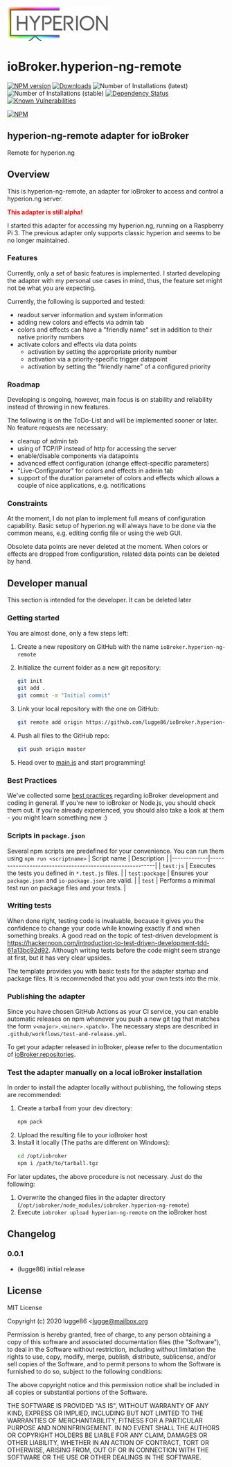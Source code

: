 ![Logo](admin/hyperion-ng-remote.png)
# ioBroker.hyperion-ng-remote

[![NPM version](http://img.shields.io/npm/v/iobroker.hyperion-ng-remote.svg)](https://www.npmjs.com/package/iobroker.hyperion-ng-remote)
[![Downloads](https://img.shields.io/npm/dm/iobroker.hyperion-ng-remote.svg)](https://www.npmjs.com/package/iobroker.hyperion-ng-remote)
![Number of Installations (latest)](http://iobroker.live/badges/hyperion-ng-remote-installed.svg)
![Number of Installations (stable)](http://iobroker.live/badges/hyperion-ng-remote-stable.svg)
[![Dependency Status](https://img.shields.io/david/lugge86/iobroker.hyperion-ng-remote.svg)](https://david-dm.org/lugge86/iobroker.hyperion-ng-remote)
[![Known Vulnerabilities](https://snyk.io/test/github/lugge86/ioBroker.hyperion-ng-remote/badge.svg)](https://snyk.io/test/github/lugge86/ioBroker.hyperion-ng-remote)

[![NPM](https://nodei.co/npm/iobroker.hyperion-ng-remote.png?downloads=true)](https://nodei.co/npm/iobroker.hyperion-ng-remote/)

## hyperion-ng-remote adapter for ioBroker

Remote for hyperion.ng

## Overview

This is hyperion-ng-remote, an adapter for ioBroker to access and control a hyperion.ng server.

<b><span style="color:red">This adapter is still alpha!</span></b>

I started this adapter for accessing my hyperion.ng, running on a Raspberry Pi 3.
The previous adapter only supports classic hyperion and seems to be no longer maintained.

### Features
Currently, only a set of basic features is implemented.
I started developing the adapter with my personal use cases in mind, thus, the feature set might not be what you are expecting.

Currently, the following is supported and tested:
- readout server information and system information
- adding new colors and effects via admin tab
- colors and effects can have a "friendly name" set in addition to their native priority numbers
- activate colors and effects via data points
    - activation by setting the appropriate priority number
    - activation via a priority-specific trigger datapoint
    - activation by setting the "friendly name" of a configured priority

### Roadmap
Developing is ongoing, however, main focus is on stability and reliability instead of throwing in new features.

The following is on the ToDo-List and will be implemented sooner or later. No feature requests are necessary:
- cleanup of admin tab
- using of TCP/IP instead of http for accessing the server
- enable/disable components via datapoints
- advanced effect configuration (change effect-specific parameters)
- "Live-Configurator" for colors and effects in admin tab
- support of the duration parameter of colors and effects which allows a couple of nice applications, e.g. notifications

### Constraints
At the moment, I do not plan to implement full means of configuration capability.
Basic setup of hyperion.ng will always have to be done via the common means, e.g. editing config file or using the web GUI.

Obsolete data points are never deleted at the moment.
When colors or effects are dropped from configuration, related data points can be deleted by hand. 


## Developer manual
This section is intended for the developer. It can be deleted later

### Getting started

You are almost done, only a few steps left:
1. Create a new repository on GitHub with the name `ioBroker.hyperion-ng-remote`
1. Initialize the current folder as a new git repository:  
    ```bash
    git init
    git add .
    git commit -m "Initial commit"
    ```
1. Link your local repository with the one on GitHub:  
    ```bash
    git remote add origin https://github.com/lugge86/ioBroker.hyperion-ng-remote
    ```

1. Push all files to the GitHub repo:  
    ```bash
    git push origin master
    ```
1. Head over to [main.js](main.js) and start programming!

### Best Practices
We've collected some [best practices](https://github.com/ioBroker/ioBroker.repositories#development-and-coding-best-practices) regarding ioBroker development and coding in general. If you're new to ioBroker or Node.js, you should
check them out. If you're already experienced, you should also take a look at them - you might learn something new :)

### Scripts in `package.json`
Several npm scripts are predefined for your convenience. You can run them using `npm run <scriptname>`
| Script name | Description                                              |
|-------------|----------------------------------------------------------|
| `test:js`   | Executes the tests you defined in `*.test.js` files.     |
| `test:package`    | Ensures your `package.json` and `io-package.json` are valid. |
| `test` | Performs a minimal test run on package files and your tests. |

### Writing tests
When done right, testing code is invaluable, because it gives you the 
confidence to change your code while knowing exactly if and when 
something breaks. A good read on the topic of test-driven development 
is https://hackernoon.com/introduction-to-test-driven-development-tdd-61a13bc92d92. 
Although writing tests before the code might seem strange at first, but it has very 
clear upsides.

The template provides you with basic tests for the adapter startup and package files.
It is recommended that you add your own tests into the mix.

### Publishing the adapter
Since you have chosen GitHub Actions as your CI service, you can 
enable automatic releases on npm whenever you push a new git tag that matches the form 
`v<major>.<minor>.<patch>`. The necessary steps are described in `.github/workflows/test-and-release.yml`.

To get your adapter released in ioBroker, please refer to the documentation 
of [ioBroker.repositories](https://github.com/ioBroker/ioBroker.repositories#requirements-for-adapter-to-get-added-to-the-latest-repository).

### Test the adapter manually on a local ioBroker installation
In order to install the adapter locally without publishing, the following steps are recommended:
1. Create a tarball from your dev directory:  
    ```bash
    npm pack
    ```
1. Upload the resulting file to your ioBroker host
1. Install it locally (The paths are different on Windows):
    ```bash
    cd /opt/iobroker
    npm i /path/to/tarball.tgz
    ```

For later updates, the above procedure is not necessary. Just do the following:
1. Overwrite the changed files in the adapter directory (`/opt/iobroker/node_modules/iobroker.hyperion-ng-remote`)
1. Execute `iobroker upload hyperion-ng-remote` on the ioBroker host

## Changelog

### 0.0.1
* (lugge86) initial release

## License
MIT License

Copyright (c) 2020 lugge86 <lugge@mailbox.org

Permission is hereby granted, free of charge, to any person obtaining a copy
of this software and associated documentation files (the "Software"), to deal
in the Software without restriction, including without limitation the rights
to use, copy, modify, merge, publish, distribute, sublicense, and/or sell
copies of the Software, and to permit persons to whom the Software is
furnished to do so, subject to the following conditions:

The above copyright notice and this permission notice shall be included in all
copies or substantial portions of the Software.

THE SOFTWARE IS PROVIDED "AS IS", WITHOUT WARRANTY OF ANY KIND, EXPRESS OR
IMPLIED, INCLUDING BUT NOT LIMITED TO THE WARRANTIES OF MERCHANTABILITY,
FITNESS FOR A PARTICULAR PURPOSE AND NONINFRINGEMENT. IN NO EVENT SHALL THE
AUTHORS OR COPYRIGHT HOLDERS BE LIABLE FOR ANY CLAIM, DAMAGES OR OTHER
LIABILITY, WHETHER IN AN ACTION OF CONTRACT, TORT OR OTHERWISE, ARISING FROM,
OUT OF OR IN CONNECTION WITH THE SOFTWARE OR THE USE OR OTHER DEALINGS IN THE
SOFTWARE.
